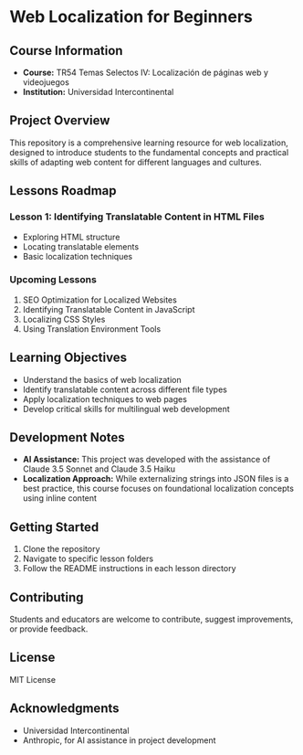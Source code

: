 # Web Localization for Beginners

## Course Information
- **Course:** TR54 Temas Selectos IV: Localización de páginas web y videojuegos
- **Institution:** Universidad Intercontinental

## Project Overview
This repository is a comprehensive learning resource for web localization, designed to introduce students to the fundamental concepts and practical skills of adapting web content for different languages and cultures.

## Lessons Roadmap

### Lesson 1: Identifying Translatable Content in HTML Files
- Exploring HTML structure
- Locating translatable elements
- Basic localization techniques

### Upcoming Lessons
1. SEO Optimization for Localized Websites
2. Identifying Translatable Content in JavaScript
3. Localizing CSS Styles
4. Using Translation Environment Tools

## Learning Objectives
- Understand the basics of web localization
- Identify translatable content across different file types
- Apply localization techniques to web pages
- Develop critical skills for multilingual web development

## Development Notes
- **AI Assistance:** This project was developed with the assistance of Claude 3.5 Sonnet and Claude 3.5 Haiku
- **Localization Approach:** While externalizing strings into JSON files is a best practice, this course focuses on foundational localization concepts using inline content

## Getting Started
1. Clone the repository
2. Navigate to specific lesson folders
3. Follow the README instructions in each lesson directory

## Contributing
Students and educators are welcome to contribute, suggest improvements, or provide feedback.

## License
MIT License

## Acknowledgments
- Universidad Intercontinental
- Anthropic, for AI assistance in project development
